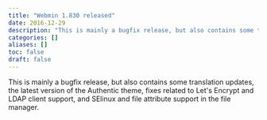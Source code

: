 ```yaml
---
title: "Webmin 1.830 released"
date: 2016-12-29
description: "This is mainly a bugfix release, but also contains some translation updates, the latest version..."
categories: []
aliases: []
toc: false
draft: false
---
```

This is mainly a bugfix release, but also contains some translation updates, the latest version of the Authentic theme, fixes related to Let's Encrypt and LDAP client support, and SElinux and file attribute support in the file manager.
